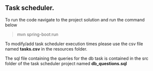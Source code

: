 ## Task scheduler.

To run the code navigate to the project solution and run the command below
> mvn spring-boot:run

To modify/add task scheduler execution times please use the csv file named **tasks.csv** in the resources folder. 

The sql file containing the queries for the db task is contained in the src folder of the task scheduler project named **db_questions.sql**
